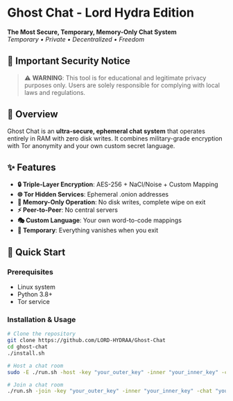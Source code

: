 # Ghost Chat - Lord Hydra Edition

**The Most Secure, Temporary, Memory-Only Chat System**  
*Temporary • Private • Decentralized • Freedom*

## 🚨 Important Security Notice

> ⚠️ **WARNING**: This tool is for educational and legitimate privacy purposes only. Users are solely responsible for complying with local laws and regulations.

## 📖 Overview

Ghost Chat is an **ultra-secure, ephemeral chat system** that operates entirely in RAM with zero disk writes. It combines military-grade encryption with Tor anonymity and your own custom secret language.

## ✨ Features

- **🔒 Triple-Layer Encryption**: AES-256 + NaCl/Noise + Custom Mapping
- **🌐 Tor Hidden Services**: Ephemeral .onion addresses
- **💾 Memory-Only Operation**: No disk writes, complete wipe on exit
- **⚡ Peer-to-Peer**: No central servers
- **🎭 Custom Language**: Your own word-to-code mappings
- **🚀 Temporary**: Everything vanishes when you exit

## 🚀 Quick Start

### Prerequisites
- Linux system
- Python 3.8+
- Tor service

### Installation & Usage

```bash
# Clone the repository
git clone https://github.com/LORD-HYDRAA/Ghost-Chat
cd ghost-chat
./install.sh

# Host a chat room
sudo -E ./run.sh -host -key "your_outer_key" -inner "your_inner_key" -chat "your_chat_key" -username "YourName"

# Join a chat room
./run.sh -join -key "your_outer_key" -inner "your_inner_key" -chat "your_chat_key" -username "YourName" -address "onion_address.onion"
